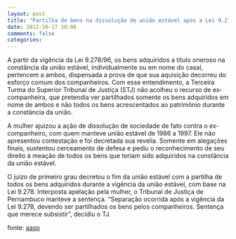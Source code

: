 ```yaml
---
layout: post
title: "Partilha de bens na dissolução de união estável após a Lei 9.278 dispensa prova de esforço comum"
date: 2012-10-17 20:06
comments: false
categories:
---
```

A partir da vigência da Lei 9.278/96, os bens adquiridos a título oneroso na constância da união estável, individualmente ou em nome do casal, pertencem a ambos, dispensada a prova de que sua aquisição decorreu do esforço comum dos companheiros. Com esse entendimento, a Terceira Turma do Superior Tribunal de Justiça (STJ) não acolheu o recurso de ex-companheira, que pretendia ver partilhados somente os bens adquiridos em nome de ambos e não todos os bens acrescentados ao patrimônio durante a constância da união.

A mulher ajuizou a ação de dissolução de sociedade de fato contra o ex-companheiro, com quem manteve união estável de 1986 a 1997. Ele não apresentou contestação e foi decretada sua revelia. Somente em alegações finais, sustentou cerceamento de defesa e pediu o reconhecimento de seu direito à meação de todos os bens que teriam sido adquiridos na constância da união estável.

O juízo de primeiro grau decretou o fim da união estável com a partilha de todos os bens adquiridos durante a vigência da união estável, com base na Lei 9.278. Interposta apelação pela mulher, o Tribunal de Justiça de Pernambuco manteve a sentença. “Separação ocorrida após a vigência da Lei 9.278, devendo ser partilhados os bens pelos companheiros. Sentença que merece subsistir”, decidiu o TJ.

fonte: [aasp](http://www.aasp.org.br/aasp/imprensa/clipping/cli_noticia.asp?idnot=13109)
